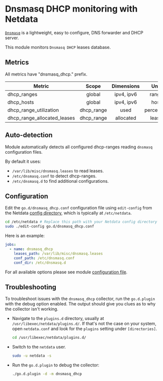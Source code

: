 <!--
title: "Dnsmasq DHCP monitoring with Netdata"
description: "Monitor the health and performance of Dnsmasq DHCP servers with zero configuration, per-second metric granularity, and interactive visualizations."
custom_edit_url: "https://github.com/netdata/go.d.plugin/edit/master/modules/dnsmasq_dhcp/README.md"
sidebar_label: "Dnsmasq DHCP"
learn_status: "Published"
learn_topic_type: "References"
learn_rel_path: "Networking"
-->

# Dnsmasq DHCP monitoring with Netdata

[`Dnsmasq`](http://www.thekelleys.org.uk/dnsmasq/doc.html) is a lightweight, easy to configure, DNS forwarder and DHCP
server.

This module monitors `Dnsmasq DHCP` leases database.

## Metrics

All metrics have "dnsmasq_dhcp." prefix.

| Metric                      |   Scope    | Dimensions |   Units    |
|-----------------------------|:----------:|:----------:|:----------:|
| dhcp_ranges                 |   global   | ipv4, ipv6 |   ranges   |
| dhcp_hosts                  |   global   | ipv4, ipv6 |   hosts    |
| dhcp_range_utilization      | dhcp_range |    used    | percentage |
| dhcp_range_allocated_leases | dhcp_range | allocated  |   leases   |

## Auto-detection

Module automatically detects all configured dhcp-ranges reading `dnsmasq` configuration files.

By default it uses:

- `/var/lib/misc/dnsmasq.leases` to read leases.
- `/etc/dnsmasq.conf` to detect dhcp-ranges.
- `/etc/dnsmasq.d` to find additional configurations.

## Configuration

Edit the `go.d/dnsmasq_dhcp.conf` configuration file using `edit-config` from the
Netdata [config directory](https://learn.netdata.cloud/docs/configure/nodes), which is typically at `/etc/netdata`.

```bash
cd /etc/netdata # Replace this path with your Netdata config directory
sudo ./edit-config go.d/dnsmasq_dhcp.conf
```

Here is an example:

```yaml
jobs:
  - name: dnsmasq_dhcp
    leases_path: /var/lib/misc/dnsmasq.leases
    conf_path: /etc/dnsmasq.conf
    conf_dir: /etc/dnsmasq.d
```

For all available options please see
module [configuration file](https://github.com/netdata/go.d.plugin/blob/master/config/go.d/dnsmasq_dhcp.conf).

## Troubleshooting

To troubleshoot issues with the `dnsmasq_dhcp` collector, run the `go.d.plugin` with the debug option enabled. The
output should give you clues as to why the collector isn't working.

- Navigate to the `plugins.d` directory, usually at `/usr/libexec/netdata/plugins.d/`. If that's not the case on
  your system, open `netdata.conf` and look for the `plugins` setting under `[directories]`.

  ```bash
  cd /usr/libexec/netdata/plugins.d/
  ```

- Switch to the `netdata` user.

  ```bash
  sudo -u netdata -s
  ```

- Run the `go.d.plugin` to debug the collector:

  ```bash
  ./go.d.plugin -d -m dnsmasq_dhcp
  ```
